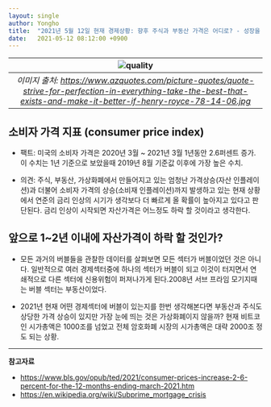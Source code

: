 ```yaml
---
layout: single
author: Yongho
title:  "2021년 5월 12일 현재 경제상황: 향후 주식과 부동산 가격은 어디로? - 성장을 위한 지식 #13"
date:   2021-05-12 08:12:00 +0900
---
```


| ![quality](https://www.azquotes.com/picture-quotes/quote-strive-for-perfection-in-everything-take-the-best-that-exists-and-make-it-better-if-henry-royce-78-14-06.jpg) |
| :--: |
| *이미지 출처: https://www.azquotes.com/picture-quotes/quote-strive-for-perfection-in-everything-take-the-best-that-exists-and-make-it-better-if-henry-royce-78-14-06.jpg* |

## 소비자 가격 지표 (consumer price index)
- 팩트: 미국의 소비자 가격은 2020년 3월 ~ 2021년 3월 1년동안 2.6퍼센트 증가. 이 수치는 1년 기준으로 보았을때 2019년 8월 기준값 이후에 가장 높은 수치.

- 의견: 주식, 부동산, 가상화폐에서 만들어지고 있는 엄청난 가격상승(자산 인플레이션)과 더불어 소비자 가격의 상승(소비재 인플레이션)까지 발생하고 있는 현재 상황에서 연준의 금리 인상의 시기가 생각보다 더 빠르게 올 확률이 높아지고 있다고 판단된다. 금리 인상이 시작되면 자산가격은 어느정도 하락 할 것이라고 생각한다.

## 앞으로 1~2년 이내에 자산가격이 하락 할 것인가?
- 모든 과거의 버블들을 관찰한 데이터를 살펴보면 모든 섹터가 버블이었던 것은 아니다. 일반적으로 여러 경제섹터중에 하나의 섹터가 버블이 되고 이것이 터지면서 연쇄적으로 다른 섹터에 신용위험이 퍼져나가게 된다.2008년 서브 프라임 모기지때는 버블 섹터는 부동산이었다.

- 2021년 현재 어떤 경제섹터에 버블이 있는지를 한번 생각해본다면 부동산과 주식도 상당한 가격 상승이 있지만 가장 눈에 띄는 것은 가상화폐이지 않을까? 현재 비트코인 시가총액은 1000조를 넘었고 전체 암호화폐 시장의 시가총액은 대략 2000조 정도 되는 상황.

---
**참고자료**
- https://www.bls.gov/opub/ted/2021/consumer-prices-increase-2-6-percent-for-the-12-months-ending-march-2021.htm
- https://en.wikipedia.org/wiki/Subprime_mortgage_crisis